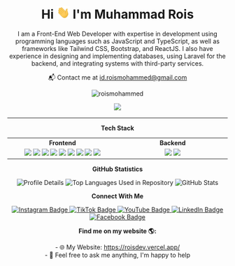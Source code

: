 <h1 align="center"> 
  <strong>Hi <img src="https://raw.githubusercontent.com/ABSphreak/ABSphreak/master/gifs/Hi.gif" width="30px"> I'm Muhammad Rois</strong>
</h1>

<p align="center">
  I am a Front-End Web Developer with expertise in development using programming languages such as JavaScript and TypeScript, as well as frameworks like Tailwind CSS, Bootstrap, and ReactJS. I also have experience in designing and implementing databases, using Laravel for the backend, and integrating systems with third-party services.
</p>

<p align="center">📬 Contact me at <a href="mailto:id.roismohammed@gmail.com">id.roismohammed@gmail.com</a></p>

<p align="center">
  <img src="https://komarev.com/ghpvc/?username=roismohammed&label=Profile%20views&color=0e75b6&style=flat" alt="roismohammed" />
</p>

<p align="center">
  <a href="https://github.com/roismohammed">
    <img src="https://readme-typing-svg.herokuapp.com/?lines=Front%20End%20Developer;Software%20Developer;Web%20Designer&font=Pacifico&center=true&width=650&height=120&color=58a6ff&vCenter=true&size=45">
  </a>
</p>

<hr>

<p align="center"><strong>Tech Stack</strong></p>

<table align="center">
  <tr>
    <td valign="center" width="100px" align="center"><b>Frontend</b></td>
    <td valign="center" width="100px" align="center"><b>Backend</b></td>
  </tr>
  <tr>
    <td valign="center" align="center" width="300px">
      <img src="https://img.shields.io/badge/html-%23E34F26.svg?style=flat&logo=html5&logoColor=white" />
      <img src="https://img.shields.io/badge/css-%231572B6.svg?style=flat&logo=css3&logoColor=white" />
      <img src="https://img.shields.io/badge/javascript-%23F7DF1E.svg?style=flat&logo=javascript&logoColor=black" />
      <img src="https://img.shields.io/badge/typescript-%23007ACC.svg?style=flat&logo=typescript&logoColor=white" />
      <img src="https://img.shields.io/badge/react-%2361DAFB.svg?style=flat&logo=react&logoColor=black" />
      <img src="https://img.shields.io/badge/bootstrap-%237952B3.svg?style=flat&logo=bootstrap&logoColor=white" />
      <img src="https://img.shields.io/badge/tailwindcss-%2338B2AC.svg?style=flat&logo=tailwind-css&logoColor=white" />
      <img src="https://img.shields.io/badge/next.js-%23000000.svg?style=flat&logo=nextdotjs&logoColor=white" />
      <img src="https://img.shields.io/badge/inertia.js-%234B275F.svg?style=flat&logo=inertia&logoColor=white" />
    </td>      
    <td valign="center" align="center" width="300px">
      <img src="https://img.shields.io/badge/laravel-%23FF2D20.svg?style=flat&logo=laravel&logoColor=white" />
      <img src="https://img.shields.io/badge/mysql-%234479A1.svg?style=flat&logo=mysql&logoColor=white" />
    </td>
  </tr>
</table>

<p align="center"><strong>GitHub Statistics</strong></p>
<p align="center">
  <img src="http://github-profile-summary-cards.vercel.app/api/cards/profile-details?username=roismohammed&theme=dark" alt="Profile Details" />
  <img src="http://github-profile-summary-cards.vercel.app/api/cards/repos-per-language?username=roismohammed&theme=dark" alt="Top Languages Used in Repository" />
  <img src="http://github-profile-summary-cards.vercel.app/api/cards/stats?username=roismohammed&theme=dark" alt="GitHub Stats" />
</p>

<p align="center"><strong>Connect With Me</strong></p>

<p align="center">
  <a href="https://instagram.com/roisdev_">
    <img src="https://img.shields.io/badge/-Instagram-E4405F?style=for-the-badge&logo=instagram&logoColor=white" alt="Instagram Badge"/>
  </a>
  <a href="https://www.tiktok.com/@ig_roisdev">
    <img src="https://img.shields.io/badge/-TikTok-000000?style=for-the-badge&logo=tiktok&logoColor=white" alt="TikTok Badge"/>
  </a>
  <a href="https://www.youtube.com/@Roiss_Official">
    <img src="https://img.shields.io/badge/-YouTube-FF0000?style=for-the-badge&logo=youtube&logoColor=white" alt="YouTube Badge"/>
  </a>
  <a href="https://linkedin.com/in/roismohammed">
    <img src="https://img.shields.io/badge/-LinkedIn-0077B5?style=for-the-badge&logo=linkedin&logoColor=white" alt="LinkedIn Badge"/>
  </a>
  <a href="https://web.facebook.com/uhammadrois?locale=id_ID">
    <img src="https://img.shields.io/badge/-Facebook-1877F2?style=for-the-badge&logo=facebook&logoColor=white" alt="Facebook Badge"/>
  </a>
</p>

<p align="center"><strong>Find me on my website 🌎:</strong></p>
<p align="center">
  - 🌐 My Website: <a href="https://roisdev.vercel.app/">https://roisdev.vercel.app/</a><br>
  - 💬 Feel free to ask me anything, I'm happy to help
</p>
